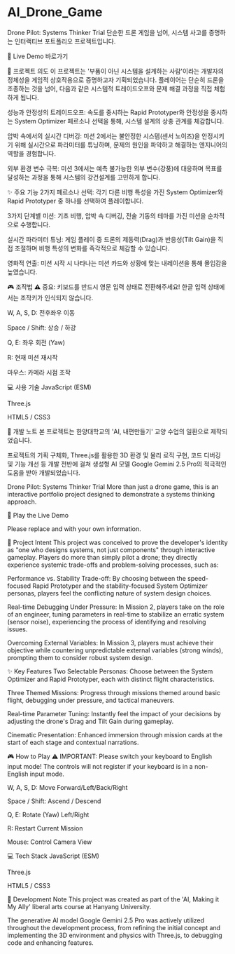 # AI_Drone_Game

Drone Pilot: Systems Thinker Trial
단순한 드론 게임을 넘어, 시스템 사고를 증명하는 인터랙티브 포트폴리오 프로젝트입니다.

🔗 Live Demo 바로가기

🚀 프로젝트 의도
이 프로젝트는 '부품이 아닌 시스템을 설계하는 사람'이라는 개발자의 정체성을 게임적 상호작용으로 증명하고자 기획되었습니다. 플레이어는 단순히 드론을 조종하는 것을 넘어, 다음과 같은 시스템적 트레이드오프와 문제 해결 과정을 직접 체험하게 됩니다.

성능과 안정성의 트레이드오프: 속도를 중시하는 Rapid Prototyper와 안정성을 중시하는 System Optimizer 페르소나 선택을 통해, 시스템 설계의 상충 관계를 체감합니다.

압박 속에서의 실시간 디버깅: 미션 2에서는 불안정한 시스템(센서 노이즈)을 안정시키기 위해 실시간으로 파라미터를 튜닝하며, 문제의 원인을 파악하고 해결하는 엔지니어의 역할을 경험합니다.

외부 환경 변수 극복: 미션 3에서는 예측 불가능한 외부 변수(강풍)에 대응하며 목표를 달성하는 과정을 통해 시스템의 강건설계를 고민하게 합니다.

✨ 주요 기능
2가지 페르소나 선택: 각기 다른 비행 특성을 가진 System Optimizer와 Rapid Prototyper 중 하나를 선택하여 플레이합니다.

3가지 단계별 미션: 기초 비행, 압박 속 디버깅, 전술 기동의 테마를 가진 미션을 순차적으로 수행합니다.

실시간 파라미터 튜닝: 게임 플레이 중 드론의 제동력(Drag)과 반응성(Tilt Gain)을 직접 조절하며 비행 특성의 변화를 즉각적으로 체감할 수 있습니다.

영화적 연출: 미션 시작 시 나타나는 미션 카드와 상황에 맞는 내레이션을 통해 몰입감을 높였습니다.

🎮 조작법
⚠️ 중요: 키보드를 반드시 영문 입력 상태로 전환해주세요!
한글 입력 상태에서는 조작키가 인식되지 않습니다.

W, A, S, D: 전후좌우 이동

Space / Shift: 상승 / 하강

Q, E: 좌우 회전 (Yaw)

R: 현재 미션 재시작

마우스: 카메라 시점 조작

💻 사용 기술
JavaScript (ESM)

Three.js

HTML5 / CSS3

📖 개발 노트
본 프로젝트는 한양대학교의 'AI, 내편만들기' 교양 수업의 일환으로 제작되었습니다.

프로젝트의 기획 구체화, Three.js를 활용한 3D 환경 및 물리 로직 구현, 코드 디버깅 및 기능 개선 등 개발 전반에 걸쳐 생성형 AI 모델 Google Gemini 2.5 Pro의 적극적인 도움을 받아 개발되었습니다.

Drone Pilot: Systems Thinker Trial
More than just a drone game, this is an interactive portfolio project designed to demonstrate a systems thinking approach.

🔗 Play the Live Demo

Please replace <Your-GitHub-ID> and <Repository-Name> with your own information.

🚀 Project Intent
This project was conceived to prove the developer's identity as "one who designs systems, not just components" through interactive gameplay. Players do more than simply pilot a drone; they directly experience systemic trade-offs and problem-solving processes, such as:

Performance vs. Stability Trade-off: By choosing between the speed-focused Rapid Prototyper and the stability-focused System Optimizer personas, players feel the conflicting nature of system design choices.

Real-time Debugging Under Pressure: In Mission 2, players take on the role of an engineer, tuning parameters in real-time to stabilize an erratic system (sensor noise), experiencing the process of identifying and resolving issues.

Overcoming External Variables: In Mission 3, players must achieve their objective while countering unpredictable external variables (strong winds), prompting them to consider robust system design.

✨ Key Features
Two Selectable Personas: Choose between the System Optimizer and Rapid Prototyper, each with distinct flight characteristics.

Three Themed Missions: Progress through missions themed around basic flight, debugging under pressure, and tactical maneuvers.

Real-time Parameter Tuning: Instantly feel the impact of your decisions by adjusting the drone's Drag and Tilt Gain during gameplay.

Cinematic Presentation: Enhanced immersion through mission cards at the start of each stage and contextual narrations.

🎮 How to Play
⚠️ IMPORTANT: Please switch your keyboard to English input mode!
The controls will not register if your keyboard is in a non-English input mode.

W, A, S, D: Move Forward/Left/Back/Right

Space / Shift: Ascend / Descend

Q, E: Rotate (Yaw) Left/Right

R: Restart Current Mission

Mouse: Control Camera View

💻 Tech Stack
JavaScript (ESM)

Three.js

HTML5 / CSS3

📖 Development Note
This project was created as part of the 'AI, Making it My Ally' liberal arts course at Hanyang University.

The generative AI model Google Gemini 2.5 Pro was actively utilized throughout the development process, from refining the initial concept and implementing the 3D environment and physics with Three.js, to debugging code and enhancing features.
